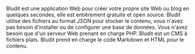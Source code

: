 Bludit est une application Web pour créer votre propre site Web ou blog en quelques secondes, elle est entièrement gratuite et open source. Bludit utilise des fichiers au format JSON pour stocker le contenu, vous n'avez pas besoin d'installer ou de configurer une base de données. Vous n'avez besoin que d'un serveur Web prenant en charge PHP. Bludit est un CMS à fichiers plats. Bludit prend en charge le code Markdown et HTML pour le contenu.
